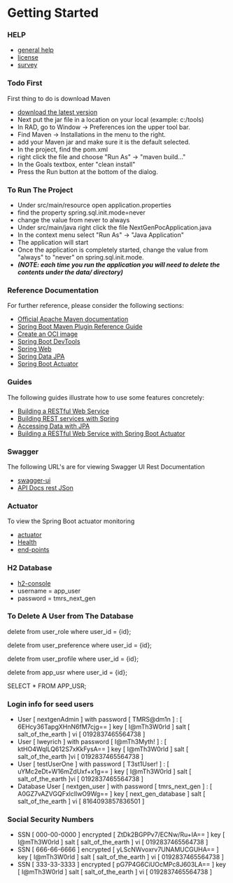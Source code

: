 # Getting Started

### HELP
* [general help](http://localhost:8080/api/help)
* [license](http://localhost:8080/api/help/license)
* [survey](http://localhost:8080/api/help/survey)

### Todo First
First thing to do is download Maven
* [download the latest version](https://maven.apache.org/download.cgi)
* Next put the jar file in a location on your local (example: c:/tools)
* In RAD, go to Window -> Preferences ion the upper tool bar.
* Find Maven -> Installations in the menu to the right.
* add your Maven jar and make sure it is the default selected.
* In the project, find the pom.xml
* right click the file and choose "Run As" -> "maven build..."
* In the Goals textbox, enter "clean install"
* Press the Run button at the bottom of the dialog.


### To Run The Project
* Under src/main/resource open application.properties
* find the property spring.sql.init.mode=never
* change the value from never to always
* Under src/main/java right click the file NextGenPocApplication.java
* In the context menu select "Run As" -> "Java Application"
* The application will start
* Once the application is completely started, change the value from "always" to "never" on spring.sql.init.mode.
* ***(NOTE: each time you run the application you will need to delete the contents under the data/ directory)***

### Reference Documentation
For further reference, please consider the following sections:

* [Official Apache Maven documentation](https://maven.apache.org/guides/index.html)
* [Spring Boot Maven Plugin Reference Guide](https://docs.spring.io/spring-boot/docs/3.2.0-SNAPSHOT/maven-plugin/reference/html/)
* [Create an OCI image](https://docs.spring.io/spring-boot/docs/3.2.0-SNAPSHOT/maven-plugin/reference/html/#build-image)
* [Spring Boot DevTools](https://docs.spring.io/spring-boot/docs/3.2.0-SNAPSHOT/reference/htmlsingle/index.html#using.devtools)
* [Spring Web](https://docs.spring.io/spring-boot/docs/3.2.0-SNAPSHOT/reference/htmlsingle/index.html#web)
* [Spring Data JPA](https://docs.spring.io/spring-boot/docs/3.2.0-SNAPSHOT/reference/htmlsingle/index.html#data.sql.jpa-and-spring-data)
* [Spring Boot Actuator](https://docs.spring.io/spring-boot/docs/3.2.0-SNAPSHOT/reference/htmlsingle/index.html#actuator)

### Guides
The following guides illustrate how to use some features concretely:

* [Building a RESTful Web Service](https://spring.io/guides/gs/rest-service/)
* [Building REST services with Spring](https://spring.io/guides/tutorials/rest/)
* [Accessing Data with JPA](https://spring.io/guides/gs/accessing-data-jpa/)
* [Building a RESTful Web Service with Spring Boot Actuator](https://spring.io/guides/gs/actuator-service/)

### Swagger
The following URL's are for viewing Swagger UI Rest Documentation

* [swagger-ui](http://localhost:8080/api/swagger-ui/index.html)
* [API Docs rest JSon](http://localhost:8080/api/api-docs)

### Actuator
To view the Spring Boot actuator monitoring

* [actuator](http://127.0.0.1:9003/actuator)
* [Health](http://127.0.0.1:9003/actuator/health)
* [end-points](https://docs.spring.io/spring-boot/docs/current/reference/html/actuator.html)


### H2 Database

* [h2-console](http://localhost:8080/api/h2-console/)
* username = app_user
* password = tmrs_next_gen

### To Delete A User from The Database
delete from user_role where user_id = {id};

delete from user_preference where user_id = {id};

delete from user_profile where user_id = {id};

delete from app_usr where user_id = {id};

SELECT * FROM APP_USR;

### Login info for seed users
* User [ nextgenAdmin ] with password [ TMRS@dm1n ] : [ 6EHcy36TapgXHnN6fM7cjg== ] key [ I@mTh3W0rld ] salt [ salt_of_the_earth ] vi [ 0192837465564738 ]
* User [ lweyrich ] with password [ I@mTh3Myth! ] : [ ktHO4WqlLQ612S7xKkFysA== ] key [ I@mTh3W0rld ] salt [ salt_of_the_earth ]vi [ 0192837465564738 ]
* User [ testUserOne ] with password [ T3st1User! ] : [ uYMc2eDt+W16mZdUxf+x1g== ] key [ I@mTh3W0rld ] salt [ salt_of_the_earth ]vi [ 0192837465564738 ]
* Database User [ nextgen_user ] with password [ tmrs_next_gen ] : [ A0GZ7vAZVGQFxlcIlwO9Wg== ] key [ next_gen_database ] salt [ salt_of_the_earth ] vi [ 8164093857836501 ]

### Social Security Numbers
* SSN [ 000-00-0000 ] encrypted [ ZtDk2BGPPv7/ECNw/Ru+IA== ] key [ I@mTh3W0rld ] salt [ salt_of_the_earth ] vi [ 0192837465564738 ]
* SSN [ 666-66-6666 ] encrypted [ yLScNWvoxrv7UNAMUCGUHA== ] key [ I@mTh3W0rld ] salt [ salt_of_the_earth ] vi [ 0192837465564738 ]
* SSN [ 333-33-3333 ] encrypted [ pG7P4G6CiUOcMPc8J603LA== ] key [ I@mTh3W0rld ] salt [ salt_of_the_earth ] vi [ 0192837465564738 ]

